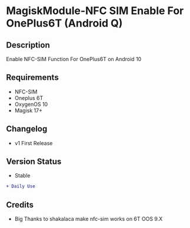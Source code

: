 # MagiskModule-NFC SIM Enable For OnePlus6T (Android Q)

## Description
Enable NFC-SIM Function For OnePlus6T on Android 10
## Requirements
* NFC-SIM
* Oneplus 6T
* OxygenOS 10
* Magisk 17+
## Changelog
* v1 First Release
## Version Status
* Stable
```diff
+ Daily Use
```
## Credits 
* Big Thanks to shakalaca make nfc-sim works on 6T OOS 9.X